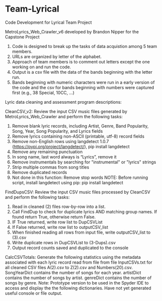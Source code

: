# Team-Lyrical
Code Development for Lyrical Team Project

MetroLyrics_Web_Crawler_v6 developed by Brandon Nipper for the Capstone Project

1.  Code is designed to break up the tasks of data acquistion among 5 team members.
2.  URLs are organized by letter of the alphabet.
3.  Approach of team members is to comment out letters except the one working on and run the code.
4.  Output is a csv file with the data of the bands beginning with the letter run.
5.  Bands beginning with numeric characters were run in a early version of the code and the csv for bands beginning with numbers were captured first (e.g., 38 Special, 10CC, ...)

Lyric data cleaning and assessment program descriptions:

CleanCSV_v2: Review the input CSV music files generated by 
             MetroLyrics_Web_Crawler and perform the following tasks:
1. Remove blank lyric records, including Artist, Genre, Band Popularity, Song,
     Year, Song Popularity, and Lyrics fields
2. Remove lyrics containing non-ASCII (printable, utf-8) record fields
3. Remove non-English rows using langdetect 1.0.7 
    (https://pypi.org/project/langdetect/), pip install langdetect
4. Remove any remaining punctuation
5. In song name, last word always is “Lyrics”, remove it
6. Remove instrumentals by searching for "instrumental" or "lyrics" strings
7. Strip multiple commas from song titles
8. Remove duplicated records
9. Not done in this function: Remove stop words
NOTE: Before running script, install langdetect using pip:
         pip install langdetect

FindDupsCSV: Review the input CSV music files processed by CleanCSV and 
             perform the following tasks:
1. Read in cleaned (2) files row-by-row into a list.
2. Call FindDup to check for duplicate lyrics AND matching group names. 
   If found return True, otherwise return False.
3. IF True returned, write row list to DupCSVList
4. If False returned, write row list to outputCSV_list
5. When finished reading all rows from input file, write outputCSV_list to 
   <inputfilename>(3).csv
6. Write duplicate rows in DupCSVList to <inputfilename>(3-Dups).csv
7. Output record counts saved and duplicated to the console

CalcCSVTotals: Generate the following statistics using the metadata associated with each lyric record read from file from file InputCSVs.txt for all cleaned CSV files A(2).csv to Z(2).csv and Numbers(20).csv.
SongYearDict contains the number of songs for each year.
artistDict contains the number of songs by artist.
genreDict contains the number of songs by genre.
Note: Prototype version to be used in the Spyder IDE to access and display the
the following dictionaries. Have not yet generated useful console or file output.
